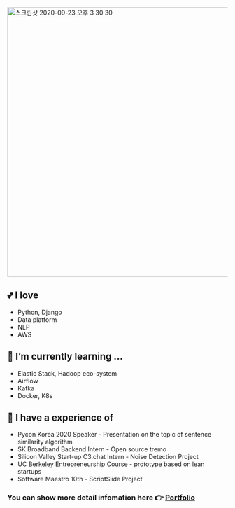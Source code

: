 
<img width="617" alt="스크린샷 2020-09-23 오후 3 30 30" src="https://user-images.githubusercontent.com/49490703/93975092-cedf4980-fdb1-11ea-89ae-b9f4e4a5c37f.png">


## 💕 I love
* Python, Django
* Data platform
* NLP
* AWS

## 🌱 I’m currently learning ...
* Elastic Stack, Hadoop eco-system
* Airflow
* Kafka
* Docker, K8s

## 👯 I have a experience of
* Pycon Korea 2020 Speaker - Presentation on the topic of sentence similarity algorithm
* SK Broadband Backend Intern - Open source tremo
* Silicon Valley Start-up C3.chat Intern - Noise Detection Project
* UC Berkeley Entrepreneurship Course - prototype based on lean startups
* Software Maestro 10th - ScriptSlide Project

### You can show more detail infomation here 👉 [Portfolio](https://www.notion.so/961aae770a994bdbaaf098600ccd8f51)
